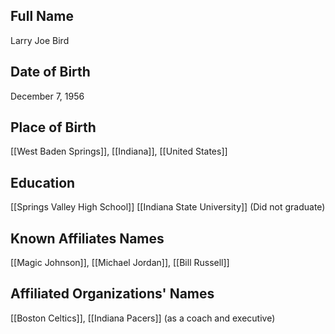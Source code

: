 ## Full Name
Larry Joe Bird

## Date of Birth
December 7, 1956

## Place of Birth
[[West Baden Springs]], [[Indiana]], [[United States]]

## Education
[[Springs Valley High School]]
[[Indiana State University]] (Did not graduate)

## Known Affiliates Names
[[Magic Johnson]], [[Michael Jordan]], [[Bill Russell]]

## Affiliated Organizations' Names
[[Boston Celtics]], [[Indiana Pacers]] (as a coach and executive)

